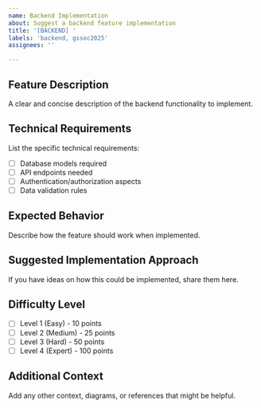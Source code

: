 ```yaml
---
name: Backend Implementation
about: Suggest a backend feature implementation
title: '[BACKEND] '
labels: 'backend, gssoc2025'
assignees: ''

---
```


## Feature Description
A clear and concise description of the backend functionality to implement.

## Technical Requirements
List the specific technical requirements:
- [ ] Database models required
- [ ] API endpoints needed
- [ ] Authentication/authorization aspects
- [ ] Data validation rules

## Expected Behavior
Describe how the feature should work when implemented.

## Suggested Implementation Approach
If you have ideas on how this could be implemented, share them here.

## Difficulty Level
- [ ] Level 1 (Easy) - 10 points
- [ ] Level 2 (Medium) - 25 points
- [ ] Level 3 (Hard) - 50 points
- [ ] Level 4 (Expert) - 100 points

## Additional Context
Add any other context, diagrams, or references that might be helpful.
